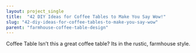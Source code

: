 ```yaml
---
layout: project_single
title:  "42 DIY Ideas for Coffee Tables to Make You Say Wow!"
slug: "42-diy-ideas-for-coffee-tables-to-make-you-say-wow"
parent: "farmhouse-coffee-table-design"
---
```

Coffee Table  Isn’t this a great coffee table? Its in the rustic, farmhouse style.